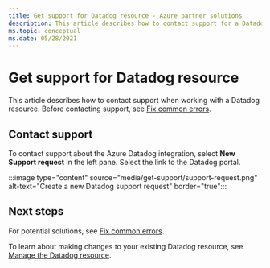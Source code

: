 ```yaml
---
title: Get support for Datadog resource - Azure partner solutions
description: This article describes how to contact support for a Datadog resource.
ms.topic: conceptual
ms.date: 05/28/2021
---
```


# Get support for Datadog resource

This article describes how to contact support when working with a Datadog resource. Before contacting support, see [Fix common errors](troubleshoot.md).

## Contact support

To contact support about the Azure Datadog integration, select **New Support request** in the left pane. Select the link to the Datadog portal.

:::image type="content" source="media/get-support/support-request.png" alt-text="Create a new Datadog support request" border="true":::

## Next steps

For potential solutions, see [Fix common errors](troubleshoot.md).

To learn about making changes to your existing Datadog resource, see [Manage the Datadog resource](manage.md).